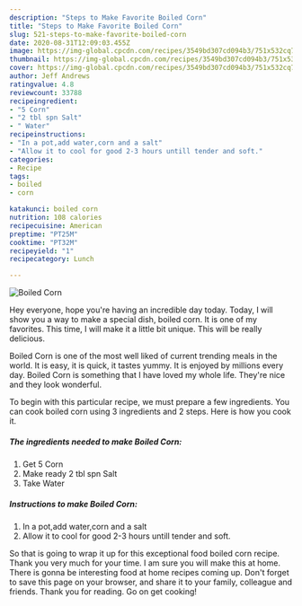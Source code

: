 ```yaml
---
description: "Steps to Make Favorite Boiled Corn"
title: "Steps to Make Favorite Boiled Corn"
slug: 521-steps-to-make-favorite-boiled-corn
date: 2020-08-31T12:09:03.455Z
image: https://img-global.cpcdn.com/recipes/3549bd307cd094b3/751x532cq70/boiled-corn-recipe-main-photo.jpg
thumbnail: https://img-global.cpcdn.com/recipes/3549bd307cd094b3/751x532cq70/boiled-corn-recipe-main-photo.jpg
cover: https://img-global.cpcdn.com/recipes/3549bd307cd094b3/751x532cq70/boiled-corn-recipe-main-photo.jpg
author: Jeff Andrews
ratingvalue: 4.8
reviewcount: 33788
recipeingredient:
- "5 Corn"
- "2 tbl spn Salt"
- " Water"
recipeinstructions:
- "In a pot,add water,corn and a salt"
- "Allow it to cool for good 2-3 hours untill tender and soft."
categories:
- Recipe
tags:
- boiled
- corn

katakunci: boiled corn 
nutrition: 108 calories
recipecuisine: American
preptime: "PT25M"
cooktime: "PT32M"
recipeyield: "1"
recipecategory: Lunch

---
```



![Boiled Corn](https://img-global.cpcdn.com/recipes/3549bd307cd094b3/751x532cq70/boiled-corn-recipe-main-photo.jpg)

Hey everyone, hope you're having an incredible day today. Today, I will show you a way to make a special dish, boiled corn. It is one of my favorites. This time, I will make it a little bit unique. This will be really delicious.



Boiled Corn is one of the most well liked of current trending meals in the world. It is easy, it is quick, it tastes yummy. It is enjoyed by millions every day. Boiled Corn is something that I have loved my whole life. They're nice and they look wonderful.


To begin with this particular recipe, we must prepare a few ingredients. You can cook boiled corn using 3 ingredients and 2 steps. Here is how you cook it.

<!--inarticleads1-->

##### The ingredients needed to make Boiled Corn:

1. Get 5 Corn
1. Make ready 2 tbl spn Salt
1. Take  Water




<!--inarticleads2-->

##### Instructions to make Boiled Corn:

1. In a pot,add water,corn and a salt
1. Allow it to cool for good 2-3 hours untill tender and soft.




So that is going to wrap it up for this exceptional food boiled corn recipe. Thank you very much for your time. I am sure you will make this at home. There is gonna be interesting food at home recipes coming up. Don't forget to save this page on your browser, and share it to your family, colleague and friends. Thank you for reading. Go on get cooking!
